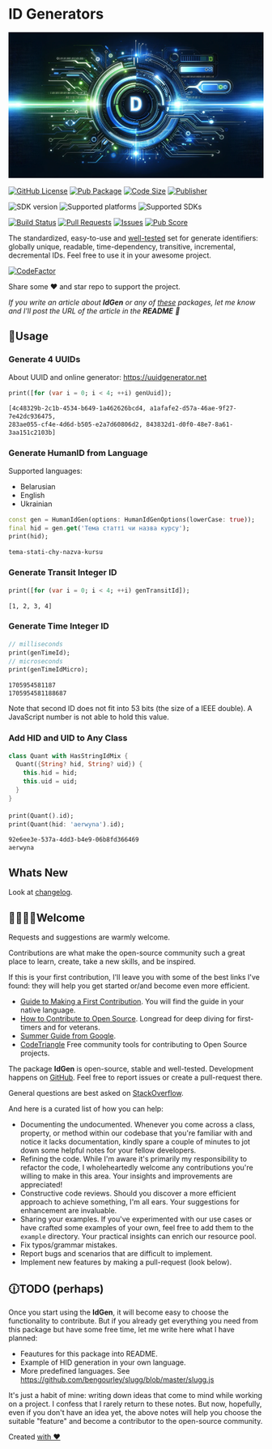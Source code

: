 # ID Generators

![Cover - ID Generators](https://raw.githubusercontent.com/signmotion/id_gen/master/images/cover.webp)

[![GitHub License](https://img.shields.io/badge/license-MIT-blue.svg)](https://opensource.org/licenses/MIT)
[![Pub Package](https://img.shields.io/pub/v/id_gen.svg?logo=dart&logoColor=00b9fc&color=blue)](https://pub.dartlang.org/packages/id_gen)
[![Code Size](https://img.shields.io/github/languages/code-size/signmotion/id_gen?logo=github&logoColor=white)](https://github.com/signmotion/id_gen)
[![Publisher](https://img.shields.io/pub/publisher/id_gen)](https://pub.dev/publishers/syrokomskyi.com)

![SDK version](https://badgen.net/pub/sdk-version/id_gen)
![Supported platforms](https://badgen.net/pub/flutter-platform/id_gen)
![Supported SDKs](https://badgen.net/pub/dart-platform/id_gen)

[![Build Status](https://img.shields.io/github/actions/workflow/status/signmotion/id_gen/dart-ci.yml?logo=github-actions&logoColor=white)](https://github.com/signmotion/id_gen/actions)
[![Pull Requests](https://img.shields.io/github/issues-pr/signmotion/id_gen?logo=github&logoColor=white)](https://github.com/signmotion/id_gen/pulls)
[![Issues](https://img.shields.io/github/issues/signmotion/id_gen?logo=github&logoColor=white)](https://github.com/signmotion/id_gen/issues)
[![Pub Score](https://img.shields.io/pub/points/id_gen?logo=dart&logoColor=00b9fc)](https://pub.dev/packages/id_gen/score)

The standardized, easy-to-use and [well-tested](https://github.com/signmotion/id_gen/tree/master/test) set for generate identifiers: globally unique, readable, time-dependency, transitive, incremental, decremental IDs.
Feel free to use it in your awesome project.

[![CodeFactor](https://codefactor.io/repository/github/signmotion/id_gen/badge)](https://codefactor.io/repository/github/signmotion/id_gen)

Share some ❤️ and star repo to support the project.

_If you write an article about **IdGen** or any of [these](https://pub.dev/packages?q=publisher%3Asyrokomskyi.com&sort=updated) packages, let me know and I'll post the URL of the article in the **README** 🤝_

## 🚀Usage

### Generate 4 UUIDs

About UUID and online generator: <https://uuidgenerator.net>

```dart
print([for (var i = 0; i < 4; ++i) genUuid]);
```

```text
[4c48329b-2c1b-4534-b649-1a462626bcd4, a1afafe2-d57a-46ae-9f27-7e42dc936475,
283ae055-cf4e-4d6d-b505-e2a7d60806d2, 843832d1-d0f0-48e7-8a61-3aa151c2103b]
```

### Generate HumanID from Language

Supported languages:

- Belarusian
- English
- Ukrainian

```dart
const gen = HumanIdGen(options: HumanIdGenOptions(lowerCase: true));
final hid = gen.get('Тема статті чи назва курсу');
print(hid);
```

```text
tema-stati-chy-nazva-kursu
```

### Generate Transit Integer ID

```dart
print([for (var i = 0; i < 4; ++i) genTransitId]);
```

```text
[1, 2, 3, 4]
```

### Generate Time Integer ID

```dart
// milliseconds
print(genTimeId);
// microseconds
print(genTimeIdMicro);
```

```text
1705954581187
1705954581188687
```

Note that second ID does not fit into 53 bits (the size of a IEEE double). A JavaScript number is not able to hold this value.

### Add HID and UID to Any Class

```dart
class Quant with HasStringIdMix {
  Quant({String? hid, String? uid}) {
    this.hid = hid;
    this.uid = uid;
  }
}

print(Quant().id);
print(Quant(hid: 'aerwyna').id);
```

```text
92e6ee3e-537a-4dd3-b4e9-06b8fd366469
aerwyna
```

## Whats New

Look at [changelog](https://pub.dev/packages/id_gen/changelog).

## 🙋‍♀️🙋‍♂️Welcome

Requests and suggestions are warmly welcome.

Contributions are what make the open-source community such a great place to learn, create, take a new skills, and be inspired.

If this is your first contribution, I'll leave you with some of the best links I've found: they will help you get started or/and become even more efficient.

- [Guide to Making a First Contribution](https://github.com/firstcontributions/first-contributions). You will find the guide in your native language.
- [How to Contribute to Open Source](https://opensource.guide/how-to-contribute). Longread for deep diving for first-timers and for veterans.
- [Summer Guide from Google](https://youtu.be/qGTQ7dEZXZc).
- [CodeTriangle](https://codetriage.com) Free community tools for contributing to Open Source projects.

The package **IdGen** is open-source, stable and well-tested. Development happens on
[GitHub](https://github.com/signmotion/id_gen). Feel free to report issues
or create a pull-request there.

General questions are best asked on
[StackOverflow](https://stackoverflow.com/questions/tagged/id_gen).

And here is a curated list of how you can help:

- Documenting the undocumented. Whenever you come across a class, property, or method within our codebase that you're familiar with and notice it lacks documentation, kindly spare a couple of minutes to jot down some helpful notes for your fellow developers.
- Refining the code. While I'm aware it's primarily my responsibility to refactor the code, I wholeheartedly welcome any contributions you're willing to make in this area. Your insights and improvements are appreciated!
- Constructive code reviews. Should you discover a more efficient approach to achieve something, I'm all ears. Your suggestions for enhancement are invaluable.
- Sharing your examples. If you've experimented with our use cases or have crafted some examples of your own, feel free to add them to the `example` directory. Your practical insights can enrich our resource pool.
- Fix typos/grammar mistakes.
- Report bugs and scenarios that are difficult to implement.
- Implement new features by making a pull-request (look below).

## 🕧TODO (perhaps)

Once you start using the **IdGen**, it will become easy to choose the functionality to contribute. But if you already get everything you need from this package but have some free time, let me write here what I have planned:

- Feautures for this package into README.
- Example of HID generation in your own language.
- More predefined languages. See <https://github.com/bengourley/slugg/blob/master/slugg.js>

It's just a habit of mine: writing down ideas that come to mind while working on a project. I confess that I rarely return to these notes. But now, hopefully, even if you don't have an idea yet, the above notes will help you choose the suitable "feature" and become a contributor to the open-source community.

Created [with ❤️](https://syrokomskyi.com)
